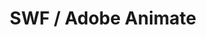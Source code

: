 ---
layout: module
title: SWF / Adobe Animate
category: Animations
link: https://github.com/korlibs/korge-swf/tree/main/korge-swf
icon: /i/adobe_animate.png
---